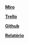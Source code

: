 [**Miro**](https://miro.com/app/board/uXjVPBaqWtw=/#tpicker-content)

[**Trello**](https://trello.com/b/ed9muJZo/btc2-blue-grupo4)

[**Github**](https://github.com/flaviowu/btc2-blue-g4)

[**Relatório**](https://docs.google.com/document/d/1Q09eEuvxEsULgyQPKBfLo4Ex54puf-iu5envlAXCjpM/edit?usp=sharing)
